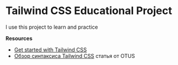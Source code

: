 # Tailwind CSS Educational Project

I use this project to learn and practice

**Resources**

- [Get started with Tailwind CSS](https://tailwindcss.com/docs/installation)
- [Обзор синтаксиса Tailwind CSS](https://habr.com/ru/companies/otus/articles/796101/) статья от OTUS
